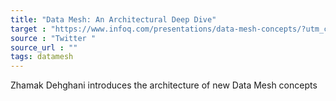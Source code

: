 ```yaml
---
title: "Data Mesh: An Architectural Deep Dive"
target : "https://www.infoq.com/presentations/data-mesh-concepts/?utm_campaign=infoq_content&utm_source=twitter&utm_medium=feed&utm_term=ai-ml-data-eng"
source : "Twitter "
source_url : ""
tags: datamesh
---
```


Zhamak Dehghani introduces the architecture of new Data Mesh concepts